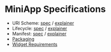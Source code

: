 # MiniApp Specifications

* URI Scheme: [spec](https://w3c.github.io/miniapp/specs/uri/) / [explainer](https://github.com/w3c/miniapp/blob/gh-pages/specs/uri/docs/explainer.md)
* Lifecycle: [spec](https://w3c.github.io/miniapp/specs/lifecycle/) / [explainer](https://github.com/w3c/miniapp/blob/gh-pages/specs/lifecycle/docs/explainer.md)
* Manifest: [spec](https://w3c.github.io/miniapp/specs/manifest/) / [explainer](https://github.com/w3c/miniapp/blob/gh-pages/specs/manifest/docs/explainer.md)
* [Packaging](https://w3c.github.io/miniapp/specs/packaging/)
* [Widget Requirements](https://w3c.github.io/miniapp/specs/widget-req/)
